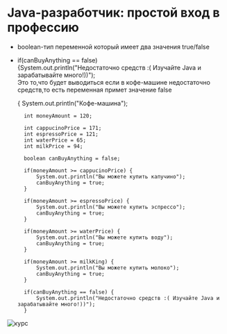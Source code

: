 # Java-разработчик: простой вход в профессию
* boolean-тип переменной который имеет два значения true/false

* if(canBuyAnything == false) 
 <br/> {System.out.println("Недостаточно средств :( Изучайте Java и зарабатывайте много!))");</br>
 Это то,что будет выводиться если в кофе-машине недостаточно средств,то есть переменная примет значение false
 
 	{
		System.out.println("Кофе-машина");
 
		int moneyAmount = 120;
 
		int cappucinoPrice = 171;
		int espressoPrice = 121;
		int waterPrice = 65;
		int milkPrice = 94;
 
		boolean canBuyAnything = false;
 
		if(moneyAmount >= cappucinoPrice) {
			System.out.println("Вы можете купить капучино");
			canBuyAnything = true;
		}
 
		if(moneyAmount >= espressoPrice) {
			System.out.println("Вы можете купить эспрессо");
			canBuyAnything = true;
		}
 
		if(moneyAmount >= waterPrice) {
			System.out.println("Вы можете купить воду");
			canBuyAnything = true;
		}
 
		if(moneyAmount >= milkKing) {
			System.out.println("Вы можете купить молоко");
			canBuyAnything = true;
		}
 
		if(canBuyAnything == false) {
			System.out.println("Недостаточно средств :( Изучайте Java и зарабатывайте много!))");
		}

![курс](https://user-images.githubusercontent.com/97594146/156448796-64d4f59a-37b9-4b3e-84cc-4253ef0adf04.jpg)
